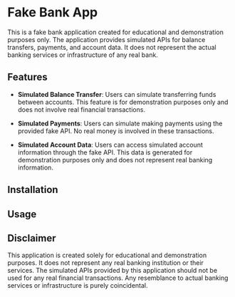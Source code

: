 # Fake Bank App

This is a fake bank application created for educational and demonstration purposes only. The application provides simulated APIs for balance transfers, payments, and account data. It does not represent the actual banking services or infrastructure of any real bank.

## Features

- **Simulated Balance Transfer**: Users can simulate transferring funds between accounts. This feature is for demonstration purposes only and does not involve real financial transactions.

- **Simulated Payments**: Users can simulate making payments using the provided fake API. No real money is involved in these transactions.

- **Simulated Account Data**: Users can access simulated account information through the fake API. This data is generated for demonstration purposes only and does not represent real banking information.

## Installation

## Usage

## Disclaimer

This application is created solely for educational and demonstration purposes. It does not represent any real banking institution or their services. The simulated APIs provided by this application should not be used for any real financial transactions. Any resemblance to actual banking services or infrastructure is purely coincidental.
